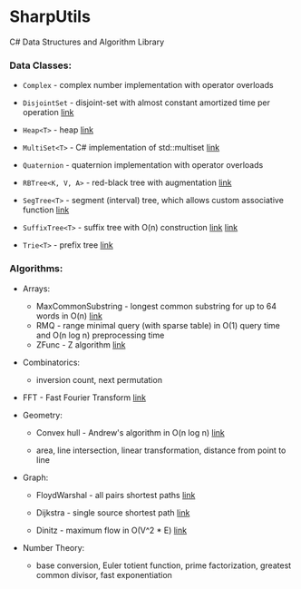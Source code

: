 # SharpUtils

C# Data Structures and Algorithm Library

### Data Classes:

- `Complex` - complex number implementation with operator overloads

- `DisjointSet` - disjoint-set with almost constant amortized time per operation [link](http://en.wikipedia.org/wiki/Disjoint-set_data_structure)

- `Heap<T>` - heap [link](http://en.wikipedia.org/wiki/Heap_(data_structure))

- `MultiSet<T>` - C# implementation of std::multiset [link](http://www.cplusplus.com/reference/set/multiset/)

- `Quaternion` - quaternion implementation with operator overloads

- `RBTree<K, V, A>` - red-black tree with augmentation [link](https://en.wikipedia.org/wiki/Introduction_to_Algorithms)

- `SegTree<T>` - segment (interval) tree, which allows custom associative function [link](http://en.wikipedia.org/wiki/Segment_tree)

- `SuffixTree<T>` - suffix tree with O(n) construction [link](http://www.cise.ufl.edu/~sahni/dsaaj/enrich/c16/suffix.htm) [link](http://stackoverflow.com/questions/9452701/ukkonens-suffix-tree-algorithm-in-plain-english)

- `Trie<T>` - prefix tree [link](http://en.wikipedia.org/wiki/Trie)

### Algorithms:
	
- Arrays:
  - MaxCommonSubstring - longest common substring for up to 64 words in O(n) [link](http://en.wikipedia.org/wiki/Longest_common_substring_problem)	
  - RMQ - range minimal query (with sparse table) in O(1) query time and O(n log n) preprocessing time
  - ZFunc - Z algorithm [link](http://codeforces.com/blog/entry/3107)

- Combinatorics: 
  - inversion count, next permutation
  
- FFT - Fast Fourier Transform [link](http://en.wikipedia.org/wiki/Fast_Fourier_transform)

- Geometry:
  - Convex hull - Andrew's algorithm in O(n log n) [link](http://en.wikibooks.org/wiki/Algorithm_Implementation/Geometry/Convex_hull/Monotone_chain)
  
  - area, line intersection, linear transformation, distance from point to line
	
- Graph:
  - FloydWarshal - all pairs shortest paths [link](http://en.wikipedia.org/wiki/Floyd%E2%80%93Warshall_algorithm)

  - Dijkstra - single source shortest path [link](http://en.wikipedia.org/wiki/Dijkstra's_algorithm)

  - Dinitz - maximum flow in O(V^2 * E) [link](http://en.wikipedia.org/wiki/Dinic's_algorithm)
		
- Number Theory:
  - base conversion, Euler totient function, prime factorization, greatest common divisor, fast exponentiation